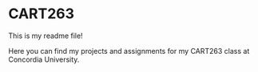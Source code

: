 # CART263

This is my readme file!

Here you can find my projects and assignments for my CART263 class at Concordia University.
